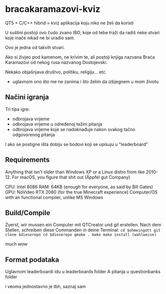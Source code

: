 # bracakaramazovi-kviz
QT5 + C/C++ hibrid = kviz aplikacija koju niko ne želi da koristi

U suštini postoji ovo čudo zvano IBO, koje od tebe traži da radiš
neke stvari koje inače nikad ne bi uradio sam.

Ovo je jedna od takvih stvari.

Ako si živjeo pod kamenom, ne krivim te, ali postoji knjiga nazvana
Braća Karamazovi od nekog rusa nazvanog Dostojevski.

Nekako objašnjava društvo, politiku, religiju... etc. 
- uglavnom ono što me ne zanima i što želim da izbjegnem u mom životu

## Načini igranja

Tri tipa igre:
 - odbrojava vrijeme
 - odbrojava vrijeme u određenoj težini pitanja
 - odbrojava vrijeme koje se nadoknađuje nakon svakog tačno
odgovorenog pitanja

I ako se postigne išta dobiju se bodovi koji se upisuju u "leaderboard"

## Requirements

Anything that isn't older than Windows XP or a Linux distro from like 2010-12.
For macOS, you figure that shit out (Äppfel gut Company)

CPU: Intel 8086
RAM: 64KB (enough for everyone, as said by Bill Gates)
GPU: NoVideo RTX 2080 (for the true Minecraft experience)
Computer/OS with an functional compiler, unlike MS Windows

## Build/Compile

Zuerst, wir mussen ein Computer mit QTCreator und git erstellen.
Nach dem Stellen, schreiben diese Commanden in deine Terminal:
``
cd $ohmeingott
git clone $dieserepo
cd $dieserepo
qmake .
make
make install (wahlweise)
``

much wow

## Format podataka

Uglavnom leaderboardi idu u leaderboards folder
A pitanja u questionbanks folder

i veoma jednostavno je tbh,
saznaj sam
